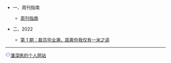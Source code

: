 <!-- zh-cn/_sidebar.md -->

* 一、周刊指南

  * [周刊指南](/zh-cn/README.md)

* 二、2022

  * [第 1 期：裁员毕业潮，距离你我仅有一米之遥](/zh-cn/issue-1.md)


---

<a href="http://www.panshenlian.com/" target="_blank" rel="noopener" title="潘深练的个人网站"><img src="/_media/panshenlian.png">潘深练的个人网站</a>